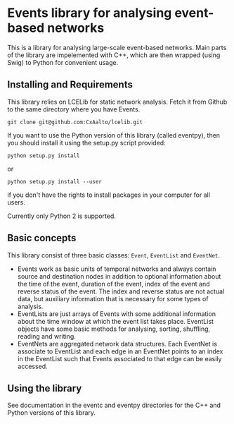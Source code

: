 Events library for analysing event-based networks
=================================================

This is a library for analysing large-scale event-based networks. Main parts of  the library are impelemented with C++, which are then wrapped (using Swig) to Python for convenient usage.

Installing and Requirements
---------------------------

This library relies on LCELib for static network analysis. Fetch it from Github to the same directory where you have Events.

```
git clone git@github.com:CxAalto/lcelib.git
``` 

If you want to use the Python version of this library (called eventpy), then you should install it using the setup.py script provided:

```
python setup.py install
```

or

```
python setup.py install --user
```

if you don't have the rights to install packages in your computer for all users.

Currently only Python 2 is supported.

Basic concepts
--------------
This library consist of	three basic classes: `Event`, `EventList` and `EventNet`.

* Events work as basic units of temporal networks and always contain source and destination nodes in addition to optional information about the time of the event, duration of the event, index of the event and reverse status of the event. The index and reverse status are not actual data, but auxiliary information that is necessary for some types of analysis. 
* EventLists are just arrays of	Events with some additional information about the time window at which the event list takes place. EventList objects have some basic methods for analysing, sorting, shuffling, reading and writing.
* EventNets are aggregated network data structures. Each EventNet is associate to EventList and	each edge in an	EventNet points to an index in the EventList such that Events associated to that edge can be easily accessed. 


Using the library
-----------------

See documentation in the eventc and eventpy directories for the C++ and Python versions of this library.


